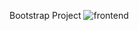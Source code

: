 Bootstrap Project
![frontend](https://github.com/KyawZawHtet/bootstrap-frontend-project/assets/53910737/ab39102c-4a2a-4366-b422-08ada0fd8a65)
